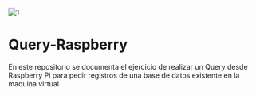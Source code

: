 ![1](https://user-images.githubusercontent.com/106543453/210274506-d2b7c54c-a407-40e8-96ca-623bd5c3710c.png)
# Query-Raspberry
En este repositorio se documenta el ejercicio de realizar un Query desde Raspberry Pi para pedir registros de una base de datos existente en la maquina virtual

